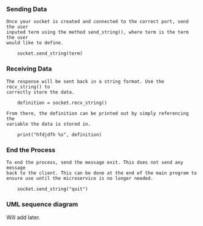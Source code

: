 ### Sending Data

    Once your socket is created and connected to the correct port, send the user
    inputed term using the method send_string(), where term is the term the user 
    would like to define.
    
        socket.send_string(term)

### Receiving Data

    The response will be sent back in a string format. Use the recv_string() to 
    correctly store the data.
    
        definition = socket.recv_string()
        
    From there, the definition can be printed out by simply referencing the 
    variable the data is stored in.
    
        print("hfdjdfh %s", definition)

### End the Process

    To end the process, send the message exit. This does not send any message 
    back to the client. This can be done at the end of the main program to 
    ensure use until the microservice is no longer needed.
    
        socket.send_string("quit")


### UML sequence diagram
Will add later.
